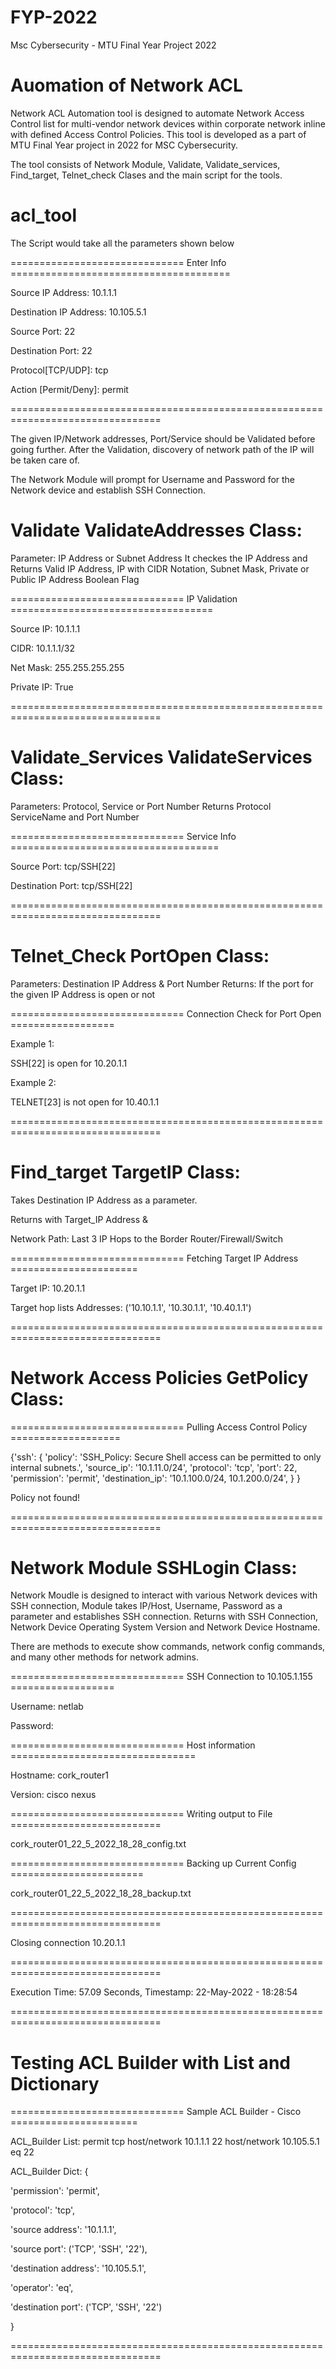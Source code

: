 # FYP-2022
Msc Cybersecurity - MTU Final Year Project 2022

# Auomation of Network ACL

Network ACL Automation tool is designed to automate Network Access Control list for multi-vendor network devices within corporate network inline with defined Access Control Policies. This tool is developed as a part of MTU Final Year project in 2022 for MSC Cybersecurity.

The tool consists of Network Module, Validate, Validate_services, Find_target, Telnet_check Clases and the main script for the tools.

# acl_tool

The Script would take all the parameters shown below

============================== Enter Info ======================================

Source IP Address: 10.1.1.1

Destination IP Address: 10.105.5.1

Source Port: 22

Destination Port: 22

Protocol[TCP/UDP]: tcp

Action [Permit/Deny]: permit



================================================================================

The given IP/Network addresses, Port/Service should be Validated before going further.
After the Validation, discovery of network path of the IP will be taken care of.

The Network Module will prompt for Username and Password for the Network device and establish SSH Connection.

#  Validate ValidateAddresses Class:
Parameter: IP Address or Subnet Address
It checkes the IP Address and
Returns Valid IP Address, IP with CIDR  Notation, Subnet Mask, Private or Public IP Address Boolean Flag

============================== IP Validation ===================================

Source IP: 10.1.1.1

CIDR: 10.1.1.1/32

Net Mask: 255.255.255.255

Private IP: True

================================================================================

#  Validate_Services ValidateServices Class:
Parameters: Protocol, Service or Port Number
Returns Protocol ServiceName and Port Number

============================== Service Info ====================================

Source Port: tcp/SSH[22]

Destination Port: tcp/SSH[22]

================================================================================

#  Telnet_Check PortOpen Class:
Parameters: Destination IP Address & Port Number
Returns: If the port for the given IP Address is open or not

============================== Connection Check for Port Open ==================

Example 1:

SSH[22] is open for 10.20.1.1

Example 2:

TELNET[23] is not open for 10.40.1.1

================================================================================

#  Find_target TargetIP Class:
Takes Destination IP Address as a parameter.

Returns with Target_IP Address &

Network Path: Last 3 IP Hops to the Border Router/Firewall/Switch

============================== Fetching Target IP Address ======================

Target IP: 10.20.1.1

Target hop lists Addresses: ('10.10.1.1', '10.30.1.1', '10.40.1.1')

================================================================================

# Network Access Policies GetPolicy Class:

============================== Pulling Access Control Policy ===================

{'ssh':
        {
          'policy': 'SSH_Policy: Secure Shell access can be permitted to only internal subnets.',
          'source_ip': '10.1.11.0/24',
          'protocol': 'tcp',
          'port': 22,
          'permission': 'permit',
          'destination_ip': '10.1.100.0/24, 10.1.200.0/24',
        }
}

Policy not found!

================================================================================

#  Network Module SSHLogin Class:
Network Moudle is designed to interact with various Network devices with SSH connection, Module takes IP/Host, Username, Password as a parameter and establishes SSH connection.
Returns with SSH Connection, Network Device Operating System Version and Network Device Hostname.

There are methods to execute show commands, network config commands, and many other methods for network admins.

============================== SSH Connection to 10.105.1.155 ==================

Username: netlab

Password:

============================== Host information ================================

Hostname: cork_router1

Version: cisco nexus

============================== Writing output to File ==========================

cork_router01_22_5_2022_18_28_config.txt

============================== Backing up Current Config =======================

cork_router01_22_5_2022_18_28_backup.txt

================================================================================

Closing connection 10.20.1.1

================================================================================

Execution Time: 57.09 Seconds, Timestamp: 22-May-2022 - 18:28:54

================================================================================

# Testing ACL Builder with List and Dictionary

============================== Sample ACL Builder - Cisco ======================

ACL_Builder List: permit tcp host/network 10.1.1.1 22 host/network 10.105.5.1 eq 22

ACL_Builder Dict:
{

  'permission': 'permit',

  'protocol': 'tcp',

  'source address': '10.1.1.1',

  'source port': ('TCP', 'SSH', '22'),

  'destination address': '10.105.5.1',

  'operator': 'eq',

  'destination port': ('TCP', 'SSH', '22')

 }

================================================================================
